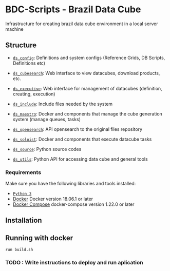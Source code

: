 # BDC-Scripts - Brazil Data Cube
Infrastructure for creating brazil data cube environment in a local server machine

## Structure

- [`ds_config`](./ds_config): Definitions and system configs (Reference Grids, DB Scripts, Definitions etc) 

- [`ds_cubesearch`](./ds_cubesearch): Web interface to view datacubes, download products, etc. 

- [`ds_executive`](./ds_executive): Web interface for management of datacubes (definition, creating, execution) 

- [`ds_include`](./ds_include): Include files needed by the system 

- [`ds_maestro`](./ds_maestro): Docker and components that manage the cube generation system (manage queues, tasks) 

- [`ds_opensearch`](./ds_opensearch): API opensearch to the original files repository 

- [`ds_soloist`](./ds_soloist): Docker and components that execute datacube tasks 

- [`ds_source`](./ds_source): Python source codes 

- [`ds_utils`](./ds_utils): Python API for accessing data cube and general tools


### Requirements

Make sure you have the following libraries and tools installed: 

- [`Python 3`](https://www.python.org/) 
- [Docker](https://www.docker.com/) Docker version 18.06.1 or later 
- [Docker Compose](https://docs.docker.com/compose/) docker-compose version 1.22.0 or later

## Installation 


## Running with docker
``` 
run build.sh 
```
### TODO : Write instructions to deploy and run aplication

